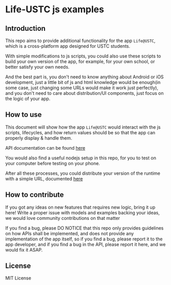 # Life-USTC js examples

## Introduction

This repo aims to provide additional functionality for the app `Life@USTC`, which is a cross-platform app designed for USTC students.

With simple modifications to js scripts, you could also use these scripts to build your own version of the app, for example, for your own school, or better satisfy your own needs.

And the best part is, you don't need to know anything about Android or iOS development, just a little bit of js and html knowledge would be enough(in some case, just changing some URLs would make it work just perfectly), and you don't need to care about distribution/UI components, just focus on the logic of your app.

## How to use

This document will show how the app `Life@USTC` would interact with the js scripts, lifecycles, and how return values should be so that the app can properly display & handle them.

API documentation can be found [here](./docs/v1/README.md)

You would also find a useful nodejs setup in this repo, for you to test on your computer before testing on your phone.

After all these processes, you could distribute your version of the runtime with a simple URL, documented [here](./docs/Distribution.md)

## How to contribute

If you got any ideas on new features that requires new logic, bring it up here! Write a proper issue with models and examples backing your ideas, we would love community contributions on that matter

If you find a bug, please DO NOTICE that this repo only provides guidelines on how APIs shall be implemented, and does not provide any implementation of the app itself, so if you find a bug, please report it to the app developer, and if you find a bug in the API, please report it here, and we would fix it ASAP.

## License

MIT License
